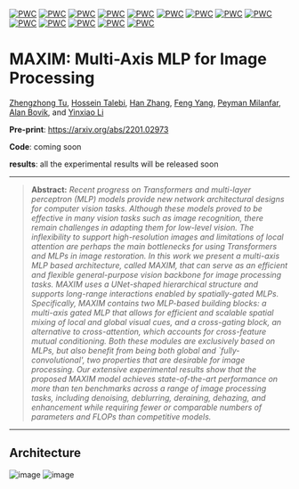 [![PWC](https://img.shields.io/endpoint.svg?url=https://paperswithcode.com/badge/maxim-multi-axis-mlp-for-image-processing/deblurring-on-hide-trained-on-gopro)](https://paperswithcode.com/sota/deblurring-on-hide-trained-on-gopro?p=maxim-multi-axis-mlp-for-image-processing)
[![PWC](https://img.shields.io/endpoint.svg?url=https://paperswithcode.com/badge/maxim-multi-axis-mlp-for-image-processing/deblurring-on-realblur-j-1)](https://paperswithcode.com/sota/deblurring-on-realblur-j-1?p=maxim-multi-axis-mlp-for-image-processing)
[![PWC](https://img.shields.io/endpoint.svg?url=https://paperswithcode.com/badge/maxim-multi-axis-mlp-for-image-processing/low-light-image-enhancement-on-lol)](https://paperswithcode.com/sota/low-light-image-enhancement-on-lol?p=maxim-multi-axis-mlp-for-image-processing)
[![PWC](https://img.shields.io/endpoint.svg?url=https://paperswithcode.com/badge/maxim-multi-axis-mlp-for-image-processing/single-image-deraining-on-rain100h)](https://paperswithcode.com/sota/single-image-deraining-on-rain100h?p=maxim-multi-axis-mlp-for-image-processing)
[![PWC](https://img.shields.io/endpoint.svg?url=https://paperswithcode.com/badge/maxim-multi-axis-mlp-for-image-processing/single-image-deraining-on-rain100l)](https://paperswithcode.com/sota/single-image-deraining-on-rain100l?p=maxim-multi-axis-mlp-for-image-processing)
[![PWC](https://img.shields.io/endpoint.svg?url=https://paperswithcode.com/badge/maxim-multi-axis-mlp-for-image-processing/deblurring-on-realblur-r)](https://paperswithcode.com/sota/deblurring-on-realblur-r?p=maxim-multi-axis-mlp-for-image-processing)
[![PWC](https://img.shields.io/endpoint.svg?url=https://paperswithcode.com/badge/maxim-multi-axis-mlp-for-image-processing/single-image-deraining-on-test100)](https://paperswithcode.com/sota/single-image-deraining-on-test100?p=maxim-multi-axis-mlp-for-image-processing)
[![PWC](https://img.shields.io/endpoint.svg?url=https://paperswithcode.com/badge/maxim-multi-axis-mlp-for-image-processing/image-denoising-on-sidd)](https://paperswithcode.com/sota/image-denoising-on-sidd?p=maxim-multi-axis-mlp-for-image-processing)
[![PWC](https://img.shields.io/endpoint.svg?url=https://paperswithcode.com/badge/maxim-multi-axis-mlp-for-image-processing/single-image-deraining-on-test2800)](https://paperswithcode.com/sota/single-image-deraining-on-test2800?p=maxim-multi-axis-mlp-for-image-processing)
[![PWC](https://img.shields.io/endpoint.svg?url=https://paperswithcode.com/badge/maxim-multi-axis-mlp-for-image-processing/deblurring-on-realblur-j-trained-on-gopro)](https://paperswithcode.com/sota/deblurring-on-realblur-j-trained-on-gopro?p=maxim-multi-axis-mlp-for-image-processing)
[![PWC](https://img.shields.io/endpoint.svg?url=https://paperswithcode.com/badge/maxim-multi-axis-mlp-for-image-processing/image-denoising-on-dnd)](https://paperswithcode.com/sota/image-denoising-on-dnd?p=maxim-multi-axis-mlp-for-image-processing)
[![PWC](https://img.shields.io/endpoint.svg?url=https://paperswithcode.com/badge/maxim-multi-axis-mlp-for-image-processing/deblurring-on-realblur-r-trained-on-gopro)](https://paperswithcode.com/sota/deblurring-on-realblur-r-trained-on-gopro?p=maxim-multi-axis-mlp-for-image-processing)
[![PWC](https://img.shields.io/endpoint.svg?url=https://paperswithcode.com/badge/maxim-multi-axis-mlp-for-image-processing/single-image-deraining-on-test1200)](https://paperswithcode.com/sota/single-image-deraining-on-test1200?p=maxim-multi-axis-mlp-for-image-processing)
[![PWC](https://img.shields.io/endpoint.svg?url=https://paperswithcode.com/badge/maxim-multi-axis-mlp-for-image-processing/deblurring-on-gopro)](https://paperswithcode.com/sota/deblurring-on-gopro?p=maxim-multi-axis-mlp-for-image-processing)

# MAXIM: Multi-Axis MLP for Image Processing

[Zhengzhong Tu](https://www.linkedin.com/in/vztu/), [Hossein Talebi](https://scholar.google.com/citations?hl=en&user=UOX9BigAAAAJ), [Han Zhang](https://sites.google.com/view/hanzhang), [Feng Yang](https://sites.google.com/view/feng-yang), [Peyman Milanfar](https://sites.google.com/view/milanfarhome/), [Alan Bovik](https://www.ece.utexas.edu/people/faculty/alan-bovik), and [Yinxiao Li](https://scholar.google.com/citations?user=kZsIU74AAAAJ&hl=en)

**Pre-print**: https://arxiv.org/abs/2201.02973

**Code**: coming soon

**results**: all the experimental results will be released soon

<hr />

> **Abstract:** *Recent progress on Transformers and multi-layer perceptron (MLP) models provide new network architectural designs for computer vision tasks. Although these models proved to be effective in many vision tasks such as image recognition, there remain challenges in adapting them for low-level vision. The inflexibility to support high-resolution images and limitations of local attention are perhaps the main bottlenecks for using Transformers and MLPs in image restoration. In this work we present a multi-axis MLP based architecture, called MAXIM, that can serve as an efficient and flexible general-purpose vision backbone for image processing tasks. MAXIM uses a UNet-shaped hierarchical structure and supports long-range interactions enabled by spatially-gated MLPs. Specifically, MAXIM contains two MLP-based building blocks: a multi-axis gated MLP that allows for efficient and scalable spatial mixing of local and global visual cues, and a cross-gating block, an alternative to cross-attention, which accounts for cross-feature mutual conditioning. Both these modules are exclusively based on MLPs, but also benefit from being both global and `fully-convolutional', two properties that are desirable for image processing. Our extensive experimental results show that the proposed MAXIM model achieves state-of-the-art performance on more than ten benchmarks across a range of image processing tasks, including denoising, deblurring, deraining, dehazing, and enhancement while requiring fewer or comparable numbers of parameters and FLOPs than competitive models.* 
<hr />

## Architecture

![image](https://user-images.githubusercontent.com/43280278/149260149-5376b022-98db-45fd-9148-f865a43c8342.png)
![image](https://user-images.githubusercontent.com/43280278/149260185-e7441080-3c04-4338-bf24-4263b1a9193f.png)
